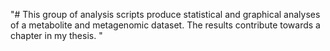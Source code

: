 "# This group of analysis scripts produce statistical and graphical analyses of a metabolite and metagenomic dataset. The results contribute towards a chapter in my thesis. " 
